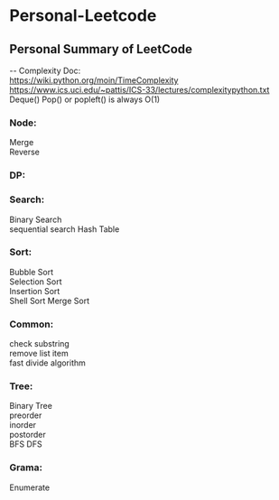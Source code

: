 # Personal-Leetcode
## Personal Summary of LeetCode
--
Complexity Doc:  
https://wiki.python.org/moin/TimeComplexity  
https://www.ics.uci.edu/~pattis/ICS-33/lectures/complexitypython.txt  
Deque() Pop() or popleft() is always O(1)

### Node:
Merge  
Reverse   

### DP:


### Search:
Binary Search  
sequential search 
Hash Table   


### Sort:
Bubble Sort  
Selection Sort  
Insertion Sort  
Shell Sort 
Merge Sort  
 

### Common:
check substring    
remove list item   
fast divide algorithm    

### Tree:
Binary Tree   
preorder  
inorder  
postorder  
BFS
DFS

### Grama:
Enumerate   
